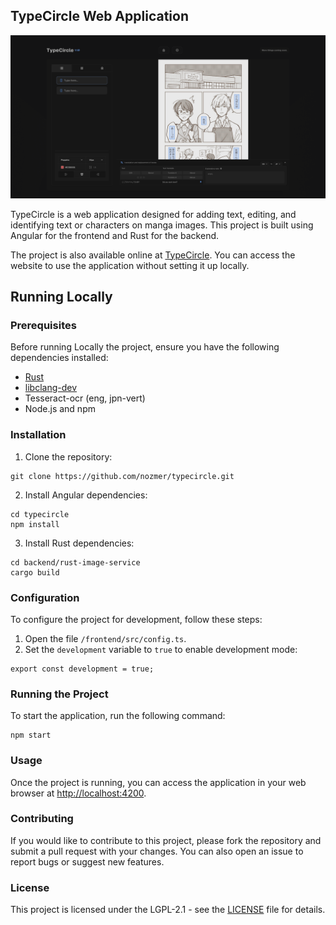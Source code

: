 ## TypeCircle Web Application

![TypeCircle](frontend/src/assets/readme/typecircle.png)

TypeCircle is a web application designed for adding text, editing, and identifying text or characters on manga images. This project is built using Angular for the frontend and Rust for the backend.

The project is also available online at [TypeCircle](http://typecircle.com). You can access the website to use the application without setting it up locally.

## Running Locally

### Prerequisites

Before running Locally the project, ensure you have the following dependencies installed:

- [Rust](https://www.rust-lang.org/tools/install)
- [libclang-dev](https://apt.llvm.org/)
- Tesseract-ocr (eng, jpn-vert)
- Node.js and npm

### Installation

1. Clone the repository:

```
git clone https://github.com/nozmer/typecircle.git
```

2. Install Angular dependencies:

```
cd typecircle
npm install
```

3. Install Rust dependencies:

```
cd backend/rust-image-service
cargo build
```

### Configuration

To configure the project for development, follow these steps:

1. Open the file `/frontend/src/config.ts`.
2. Set the `development` variable to `true` to enable development mode:

```
export const development = true;
```

### Running the Project

To start the application, run the following command:
```
npm start
```

### Usage

Once the project is running, you can access the application in your web browser at [http://localhost:4200](http://localhost:4200).

### Contributing

If you would like to contribute to this project, please fork the repository and submit a pull request with your changes. You can also open an issue to report bugs or suggest new features.

### License

This project is licensed under the LGPL-2.1 - see the [LICENSE](LICENSE) file for details.
